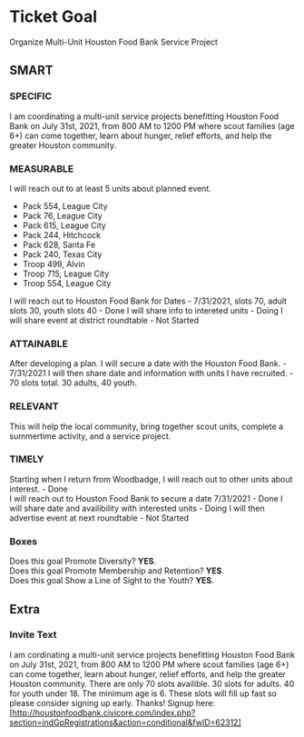 # Ticket Goal #

Organize Multi-Unit Houston Food Bank Service Project

## SMART ##

### SPECIFIC ###

I am coordinating a multi-unit service projects benefitting Houston Food Bank on July 31st, 2021, from 800 AM to 1200 PM where scout families (age 6+) can come together, learn about hunger, relief efforts, and help the greater Houston community.

### MEASURABLE ###

I will reach out to at least 5 units about planned event.  
- Pack 554, League City
- Pack 76, League City
- Pack 615, League City
- Pack 244, Hitchcock
- Pack 628, Santa Fe
- Pack 240, Texas City
- Troop 499, Alvin
- Troop 715, League City
- Troop 554, League City

I will reach out to Houston Food Bank for Dates - 7/31/2021, slots 70, adult slots 30, youth slots 40 - Done
I will share info to intereted units - Doing
I will share event at district roundtable - Not Started

### ATTAINABLE ###

After developing a plan. I will secure a date with the Houston Food Bank. - 7/31/2021
I will then share date and information with units I have recruited. - 70 slots total. 30 adults, 40 youth.

### RELEVANT ###

This will help the local community, bring together scout units, complete a summertime activity, and a service project.

### TIMELY ###

Starting when I return from Woodbadge, I will reach out to other units about interest. - Done  
I will reach out to Houston Food Bank to secure a date 7/31/2021 - Done
I will share date and availibility with interested units - Doing
I will then advertise event at next roundtable  - Not Started

### Boxes ###

Does this goal Promote Diversity? **YES**.  
Does this goal Promote Membership and Retention? **YES**.  
Does this goal Show a Line of Sight to the Youth? **YES**.

## Extra ##

### Invite Text ###

I am cordinating a multi-unit service projects benefitting Houston Food Bank on July 31st, 2021, from 800 AM to 1200 PM where scout families (age 6+) can come together, learn about hunger, relief efforts, and help the greater Houston community.
There are only 70 slots availible. 30 slots for adults. 40 for youth under 18. The minimum age is 6.
These slots will fill up fast so please consider signing up early. Thanks!
Signup here:
[http://houstonfoodbank.civicore.com/index.php?section=indGpRegistrations&action=conditional&fwID=62312]